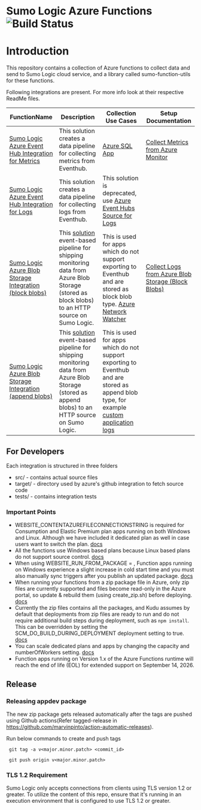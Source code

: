 Sumo Logic Azure Functions ![Build Status](https://github.com/SumoLogic/sumologic-azure-function/actions/workflows/arm-template-test.yml/badge.svg)
==============================

# Introduction
This repository contains a collection of Azure functions to collect data and send to Sumo Logic cloud service, and a library called sumo-function-utils for these functions.

Following integrations are present. For more info look at their respective ReadMe files.

| FunctionName | Description | Collection Use Cases | Setup Documentation
| -------------| ----------- | -------------- | ------------------- |
|[Sumo Logic Azure Event Hub Integration for Metrics](EventHubs)| This solution creates a data pipeline for collecting metrics from Eventhub.|  [Azure SQL App](https://help.sumologic.com/docs/integrations/microsoft-azure/sql/#collect-metrics-from-azure-monitor-by-streaming-to-eventhub)| [Collect Metrics from Azure Monitor](https://help.sumologic.com/docs/send-data/collect-from-other-data-sources/azure-monitoring/collect-metrics-azure-monitor/) |
|[Sumo Logic Azure Event Hub Integration for Logs](EventHubs)| This solution creates a data pipeline for collecting logs from Eventhub.| This solution is deprecated, use [Azure Event Hubs Source for Logs](https://help.sumologic.com/docs/send-data/collect-from-other-data-sources/azure-monitoring/ms-azure-event-hubs-source/)  | 
|[Sumo Logic Azure Blob Storage Integration (block blobs)](BlockBlobReader) | This [solution](https://help.sumologic.com/docs/send-data/collect-from-other-data-sources/azure-blob-storage/block-blob/) event-based pipeline for shipping monitoring data from Azure Blob Storage (stored as block blobs) to an HTTP source on Sumo Logic.| This is used for apps which do not support exporting to Eventhub and are stored as block blob type. [Azure Network Watcher](https://help.sumologic.com/docs/integrations/microsoft-azure/network-watcher/#collecting-logs-for-the-azure-network-watcher-app) | [Collect Logs from Azure Blob Storage (Block Blobs)](https://help.sumologic.com/docs/send-data/collect-from-other-data-sources/azure-blob-storage/collect-logs-azure-blob-storage/) |
|[Sumo Logic Azure Blob Storage Integration (append blobs)](AppendBlobReader) | This [solution](https://help.sumologic.com/docs/send-data/collect-from-other-data-sources/azure-blob-storage/append-blob/) event-based pipeline for shipping monitoring data from Azure Blob Storage (stored as append blobs) to an HTTP source on Sumo Logic.| This is used for apps which do not support exporting to Eventhub and are stored as append blob type, for example [custom application logs](https://github.com/m-moris/log4j2-azure-blob-appender) | 


## For Developers
Each integration is structured in three folders
* src/     - contains actual source files
* target/  - directory used by azure's github integration to fetch source code
* tests/   - contains integration tests

### Important Points
* WEBSITE_CONTENTAZUREFILECONNECTIONSTRING is required for Consumption and Elastic Premium plan apps running on both Windows and Linux. Although we have included it dedicated plan as well in case users want to switch the plan. [docs](https://learn.microsoft.com/en-us/azure/azure-functions/functions-app-settings#website_contentazurefileconnectionstring)
* All the functions use Windows based plans because Linux based plans do not support source control. [docs](https://learn.microsoft.com/en-us/azure/azure-functions/functions-deployment-technologies?tabs=windows#deployment-technology-availability)
* When using WEBSITE_RUN_FROM_PACKAGE = <URL>, Function apps running on Windows experience a slight increase in cold start time and you must also manually sync triggers after you publish an updated package. [docs](https://learn.microsoft.com/en-us/azure/azure-functions/run-functions-from-deployment-package#using-website_run_from_package--url)
* When running your functions from a zip package file in Azure, only zip files are currently supported and files become read-only in the Azure portal, so update & rebuild them (using create_zip.sh) before deploying. [docs](https://learn.microsoft.com/en-us/azure/azure-functions/run-functions-from-deployment-package#general-considerations)
* Currently the zip files contains all the packages, and Kudu assumes by default that deployments from zip files are ready to run and do not require additional build steps during deployment, such as `npm install`. This can be overridden by setting the SCM_DO_BUILD_DURING_DEPLOYMENT deployment setting to true. [docs](https://github.com/projectkudu/kudu/wiki/Deploying-from-a-zip-file-or-url)
* You can scale dedicated plans and apps by changing the capacity and numberOfWorkers setting. [docs](https://learn.microsoft.com/en-us/azure/app-service/manage-scale-per-app#per-app-scaling-using-azure-resource-manager)
* Function apps running on Version 1.x of the Azure Functions runtime will reach the end of life (EOL) for extended support on September 14, 2026.

## Release

### Releasing appdev package
  The new zip package gets released automatically after the tags are pushed using Github actions(Refer tagged-release in https://github.com/marvinpinto/action-automatic-releases).

  Run below commands to create and push tags
  
     git tag -a v<major.minor.patch> <commit_id>
 
     git push origin v<major.minor.patch>


### TLS 1.2 Requirement

Sumo Logic only accepts connections from clients using TLS version 1.2 or greater. To utilize the content of this repo, ensure that it's running in an execution environment that is configured to use TLS 1.2 or greater.
